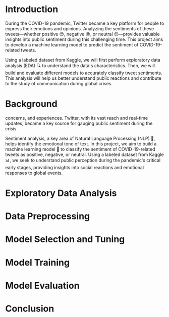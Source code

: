 # Introduction
During the COVID-19 pandemic, Twitter became a key platform for people to express their emotions and opinions. Analyzing the sentiments of these tweets—whether positive 😊, negative 😠, or neutral 😐—provides valuable insights into public sentiment during this challenging time. This project aims to develop a machine learning model to predict the sentiment of COVID-19-related tweets.

Using a labeled dataset from Kaggle, we will first perform exploratory data analysis (EDA) 🔍 to understand the data's characteristics. Then, we will build and evaluate different models to accurately classify tweet sentiments. This analysis will help us better understand public reactions and contribute to the study of communication during global crises.
# Background
concerns, and experiences. Twitter, with its vast reach and real-time updates, became a key source for gauging public sentiment during the crisis.

Sentiment analysis, a key area of Natural Language Processing (NLP) 🧠, helps identify the emotional tone of text. In this project, we aim to build a machine learning model 🤖 to classify the sentiment of COVID-19-related tweets as positive, negative, or neutral. Using a labeled dataset from Kaggle 📊, we seek to understand public perception during the pandemic's critical early stages, providing insights into social reactions and emotional responses to global events.
# Exploratory Data Analysis
# Data Preprocessing
# Model Selection and Tuning
# Model Training
# Model Evaluation
# Conclusion